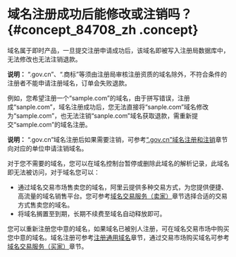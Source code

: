 # 域名注册成功后能修改或注销吗？ {#concept_84708_zh .concept}

域名属于即时产品，一旦提交注册申请成功后，该域名即被写入注册局数据库中，无法修改也无法注销退款。

**说明：** “.gov.cn”、“.商标”等须由注册局审核注册资质的域名除外，不符合条件的注册者不能申请注册域名，订单会失败退款。

例如，您希望注册一个“sample.com”的域名，由于拼写错误，注册成“sanple.com”，域名注册成功后，您无法直接将“sanple.com”域名修改为“sample.com”，也无法注销“sanple.com”域名获取退款，需重新提交“sample.com”的域名注册。

**说明：** “.gov.cn”域名注册后如果需要注销，可参考[“.gov.cn”域名注册和注销](../../../../cn.zh-CN/域名注册/“.gov.cn”域名注册和注销.md#)章节向对应的单位申请注销域名。

对于您不需要的域名，您可以在域名控制台暂停或删除此域名的解析记录，此域名即无法被访问，对于域名您可以：

-   通过域名交易市场售卖您的域名，阿里云提供多种交易方式，为您提供便捷、高流量的域名销售平台。您可参考[域名交易服务（卖家）](../../../../cn.zh-CN/域名交易/什么是域名交易.md#section_ohv_2qj_kgb)章节选择合适的交易方式售卖您的域名。
-   将域名搁置至到期，长期不续费至域名自动释放即可。

您可以重新注册您中意的域名，如果域名已被别人注册，可在域名交易市场中购买您中意的域名。域名注册可参考[注册通用域名](../../../../cn.zh-CN/域名注册/注册通用域名.md#)章节，通过交易市场购买域名可参考[域名交易服务（买家）](../../../../cn.zh-CN/域名交易/什么是域名交易.md#section_osf_lxh_b2b)章节。

